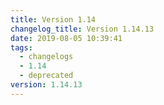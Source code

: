 ```yaml
---
title: Version 1.14
changelog_title: Version 1.14.13
date: 2019-08-05 10:39:41
tags:
  - changelogs
  - 1.14
  - deprecated
version: 1.14.13
---
```


<script src="https://gist.github.com/spinnaker-release/b34693ccf20a58c5a63e58e046310dee.js"/>
